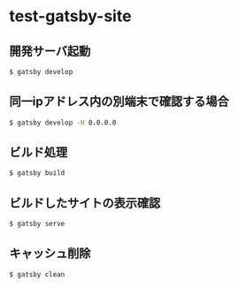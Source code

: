 # test-gatsby-site

## 開発サーバ起動
~~~bash
$ gatsby develop
~~~

## 同一ipアドレス内の別端末で確認する場合
~~~bash
$ gatsby develop -H 0.0.0.0
~~~

## ビルド処理
~~~bash
$ gatsby build
~~~

## ビルドしたサイトの表示確認
~~~bash
$ gatsby serve
~~~

## キャッシュ削除
~~~bash
$ gatsby clean
~~~